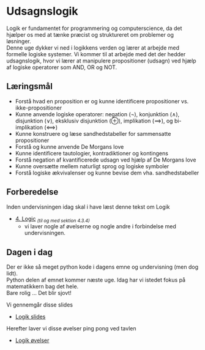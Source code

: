 # Udsagnslogik

Logik er fundamentet for programmering og computerscience, da det hjælper os med at tænke præcist og struktureret om problemer og løsninger.    
Denne uge dykker vi ned i logikkens verden og lærer at arbejde med formelle logiske systemer. Vi kommer til at arbejde med det der hedder udsagnslogik, hvor vi lærer at manipulere propositioner (udsagn) ved hjælp af logiske operatorer som AND, OR og NOT. 

## Læringsmål

* Forstå hvad en proposition er og kunne identificere propositioner vs. ikke-propositioner
* Kunne anvende logiske operatorer: negation (¬), konjunktion (∧), disjunktion (∨), eksklusiv disjunktion (⊕), implikation (⟹), og bi-implikation (⟺)
* Kunne konstruere og læse sandhedstabeller for sammensatte propositioner
* Forstå og kunne anvende De Morgans love
* Kunne identificere tautologier, kontradiktioner og kontingens
* Forstå negation af kvantificerede udsagn ved hjælp af De Morgans love
* Kunne oversætte mellem naturligt sprog og logiske symboler
* Forstå logiske ækvivalenser og kunne bevise dem vha. sandhedstabeller

## Forberedelse
Inden undervisningen idag skal i have læst denne tekst om Logik

* [4. Logic](https://ggc-discrete-math.github.io/logic.html#_logic) <sub><i>(til og med sektion 4.3.4)</i></sub>
    * vi laver nogle af øvelserne og nogle andre i forbindelse med undervisningen. 

## Dagen i dag
Der er ikke så meget python kode i dagens emne og undervisning (men dog lidt).    
Python delen af emnet kommer næste uge. Idag har vi istedet fokus på matematikkern bag det hele.    
Bare rolig ... Det blir sjovt!    

Vi gennemgår disse slides 
* [Logik slides](_slides_udsagnslogik.ipynb)

Herefter laver vi disse øvelser ping pong ved tavlen
* [Logik øvelser](exercises.md)

<!--
## Materialer
* [4. Logic](https://ggc-discrete-math.github.io/logic.html#_logic)
* [Logik slides](slides_udsagnslogik.ipynb)
* [Logik øvelser](exercises.md)
-->